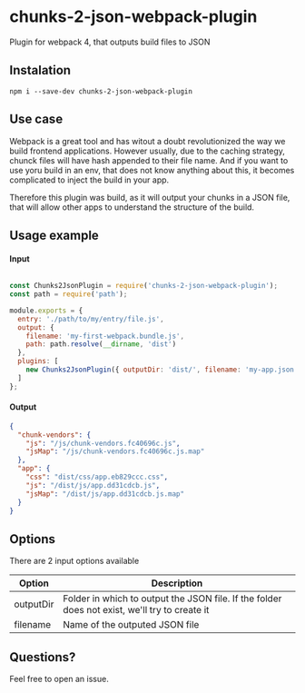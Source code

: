 # chunks-2-json-webpack-plugin
Plugin for webpack 4, that outputs build files to JSON

## Instalation 

```
npm i --save-dev chunks-2-json-webpack-plugin
```

## Use case

Webpack is a great tool and has witout a doubt revolutionized the way we build frontend applications. However usually, due to the caching strategy, chunck files will have hash appended to their file name. And if you want to use yoru build in an env, that does not know 
anything about this, it becomes complicated to inject the build in your app.

Therefore this plugin was build, as it will output your chunks in a JSON file, that will 
allow other apps to understand the structure of the build. 


## Usage example

#### Input

```javascript

const Chunks2JsonPlugin = require('chunks-2-json-webpack-plugin');
const path = require('path');

module.exports = {
  entry: './path/to/my/entry/file.js',
  output: {
    filename: 'my-first-webpack.bundle.js',
    path: path.resolve(__dirname, 'dist')
  },
  plugins: [
    new Chunks2JsonPlugin({ outputDir: 'dist/', filename: 'my-app.json' })
  ]
};

```

#### Output

```JSON
{
  "chunk-vendors": {
    "js": "/js/chunk-vendors.fc40696c.js",
    "jsMap": "/js/chunk-vendors.fc40696c.js.map"
  },
  "app": {
    "css": "dist/css/app.eb829ccc.css",
    "js": "/dist/js/app.dd31cdcb.js",
    "jsMap": "/dist/js/app.dd31cdcb.js.map"
  }
}
```

## Options

There are 2 input options available 

| Option | Description |
| ------------- |-------------|
| outputDir | Folder in which to output the JSON file. If the folder does not exist, we'll try to create it |
| filename | Name of the outputed JSON file |

## Questions? 

Feel free to open an issue. 